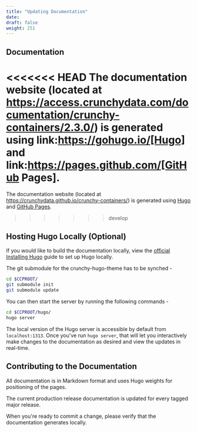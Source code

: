 ```yaml
---
title: "Updating Documentation"
date:
draft: false
weight: 251
---
```

## Documentation

<<<<<<< HEAD
The documentation website (located at https://access.crunchydata.com/documentation/crunchy-containers/2.3.0/) is generated using link:https://gohugo.io/[Hugo] and
link:https://pages.github.com/[GitHub Pages].
=======
The documentation website (located at https://crunchydata.github.io/crunchy-containers/) is generated using [Hugo](https://gohugo.io/) and [GitHub Pages](https://pages.github.com/).
>>>>>>> develop

## Hosting Hugo Locally (Optional)

If you would like to build the documentation locally, view the
[official Installing Hugo](https://gohugo.io/getting-started/installing/) guide to set up Hugo locally.

The git submodule for the crunchy-hugo-theme has to be synched -

```bash
cd $CCPROOT/
git submodule init
git submodule update
```

You can then start the server by running the following commands -

```bash
cd $CCPROOT/hugo/
hugo server
```

The local version of the Hugo server is accessible by default from
`localhost:1313`. Once you've run `hugo server`, that will let you interactively make changes to the documentation as desired and view the updates
in real-time.

## Contributing to the Documentation

All documentation is in Markdown format and uses Hugo weights for positioning of the pages.

The current production release documentation is updated for every tagged major release.

When you're ready to commit a change, please verify that the documentation generates locally.
